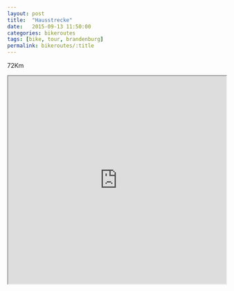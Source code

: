 ```yaml
---
layout: post
title:  "Hausstrecke"
date:   2015-09-13 11:50:00
categories: bikeroutes
tags: [bike, tour, brandenburg]
permalink: bikeroutes/:title
---
```

72Km

<iframe src="https://www.google.com/maps/d/u/0/embed?mid=zWrAl3iOd1-4.kJjaLZql7s2M" width="100%" height="480"></iframe>